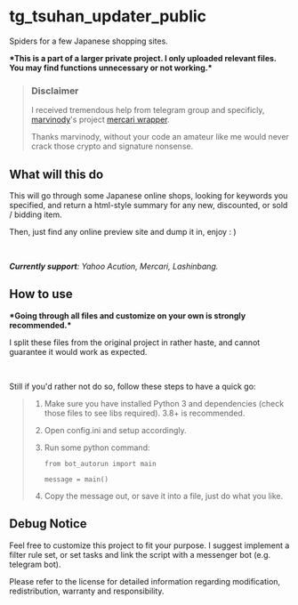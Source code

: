 # tg_tsuhan_updater_public

Spiders for a few Japanese shopping sites.

**\*This is a part of a larger private project. I only uploaded relevant files.
You may find functions unnecessary or not working.\***

> ### Disclaimer
> 
> I received tremendous help from telegram group and specificly,
> [marvinody](https://github.com/marvinody)'s project [mercari
> wrapper](https://github.com/marvinody/mercari/). 
> 
> Thanks marvinody, without your code an amateur like me would never crack those
> crypto and signature nonsense.

## What will this do

This will go through some Japanese online shops, looking for keywords you
specified, and return a html-style summary for any new, discounted, or sold /
bidding item.

Then, just find any online preview site and dump it in, enjoy : )

<br>

_**Currently support**: Yahoo Acution, Mercari, Lashinbang._

## How to use

**\*Going through all files and customize on your own is strongly recommended.\***

I split these files from the original project in rather haste, and cannot
guarantee it would work as expected.

<br>

Still if you'd rather not do so, follow these steps to have a quick go:

> 1. Make sure you have installed Python 3 and dependencies (check those files to
>   see libs required). 3.8+ is recommended.
>
> 2. Open config.ini and setup accordingly.
>
> 3. Run some python command:
>   
>        from bot_autorun import main
>
>        message = main()
>
> 4. Copy the message out, or save it into a file, just do what you like.

## Debug Notice

Feel free to customize this project to fit your purpose. I suggest implement a
filter rule set, or set tasks and link the script with a messenger bot (e.g.
telegram bot).

Please refer to the license for detailed information regarding modification,
redistribution, warranty and responsibility.